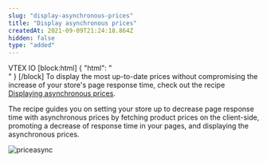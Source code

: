 ```yaml
---
slug: "display-asynchronous-prices"
title: "Display asynchronous prices"
createdAt: 2021-09-09T21:24:18.864Z
hidden: false
type: "added"
---
```


<span class="badge" id="vtex-io">VTEX IO</span>
[block:html]
{
  "html": "<br>"
}
[/block]
To display the most up-to-date prices without compromising the increase of your store's page response time, check out the recipe [Displaying asynchronous prices](https://developers.vtex.com/vtex-developer-docs/docs/vtex-io-documentation-displaying-asynchronous-prices).

The recipe guides you on setting your store up to decrease page response time with asynchronous prices by fetching product prices on the client-side, promoting a decrease of response time in your pages, and displaying the asynchronous prices.

![priceasync](https://cdn.jsdelivr.net/gh/vtexdocs/dev-portal-content@readme-docs/docs/release-notes/96735041-85265680-1391-11eb-80e9-2eb35607fd72_19.gif)

